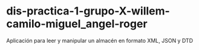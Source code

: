 # dis-practica-1-grupo-X-willem-camilo-miguel_angel-roger
Aplicación para leer y manipular un almacén en formato XML, JSON y DTD